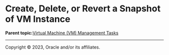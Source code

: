 # Create, Delete, or Revert a Snapshot of VM Instance

**Parent topic:**[Virtual Machine \(VM\) Management Tasks](../topics/cockpit-kvm.md)

---

Copyright © 2023, Oracle and/or its affiliates.

